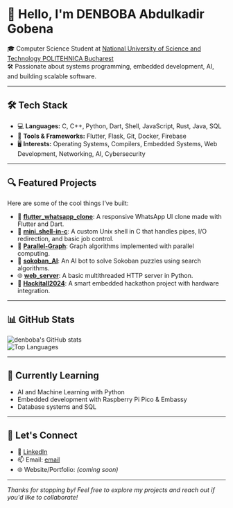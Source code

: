 # 👋 Hello, I'm DENBOBA Abdulkadir Gobena

🎓 Computer Science Student at [National University of Science and Technology POLITEHNICA Bucharest](https://www.international.upb.ro/)  
🛠 Passionate about systems programming, embedded development, AI, and building scalable software.

---

## 🛠️ Tech Stack

- 💻 **Languages:** C, C++, Python, Dart, Shell, JavaScript, Rust, Java, SQL  
- 🧰 **Tools & Frameworks:** Flutter, Flask, Git, Docker, Firebase  
- 🖥️ **Interests:** Operating Systems, Compilers, Embedded Systems, Web Development, Networking, AI, Cybersecurity  

---

## 🔍 Featured Projects

Here are some of the cool things I’ve built:

- 📱 [**flutter_whatsapp_clone**](https://github.com/denboba/flutter_whatsapp_clone): A responsive WhatsApp UI clone made with Flutter and Dart.  
- 🐚 [**mini_shell-in-c**](https://github.com/denboba/mini_shell-in-c): A custom Unix shell in C that handles pipes, I/O redirection, and basic job control.  
- 🔀 [**Parallel-Graph**](https://github.com/denboba/Parallel-Graph): Graph algorithms implemented with parallel computing.  
- 🤖 [**sokoban_AI**](https://github.com/denboba/sokoban_AI): An AI bot to solve Sokoban puzzles using search algorithms.  
- 🌐 [**web_server**](https://github.com/denboba/web_server): A basic multithreaded HTTP server in Python.  
- 🚀 [**Hackitall2024**](https://github.com/denboba/Hackitall2024): A smart embedded hackathon project with hardware integration.  

---

## 📊 GitHub Stats

![denboba's GitHub stats](https://github-readme-stats.vercel.app/api?username=denboba&show_icons=true&theme=radical)  
![Top Languages](https://github-readme-stats.vercel.app/api/top-langs/?username=denboba&layout=compact&theme=radical)

---

## 🌱 Currently Learning

- AI and Machine Learning with Python  
- Embedded development with Raspberry Pi Pico & Embassy  
- Database systems and SQL  

---

## 🤝 Let's Connect

- 💼 [LinkedIn](https://linkedin.com/in/denboba)  
- 📫 Email: [email](mailto:adenboba@stud.fils.upb.ro)  
- 🌐 Website/Portfolio: *(coming soon)*  

---

*Thanks for stopping by! Feel free to explore my projects and reach out if you'd like to collaborate!*

